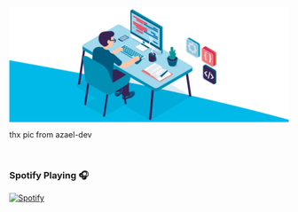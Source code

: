 <img align="center" alt="GIF" src="https://raw.githubusercontent.com/Azael-Dev/Azael-Dev/master/coding.gif"/>
<p stype="opacity: 0.0;">thx pic from azael-dev </p>
<p align="center">
  <br>
  <samp>
    

 </samp>

</p>

### Spotify Playing 🎧
[![Spotify](https://novatorem.visualbean.vercel.app/api/spotify)](https://open.spotify.com/user/ckepjpsq66x0dfraqmyp0yahl)




